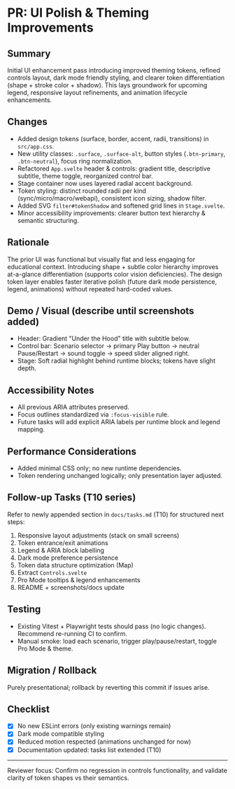 # PR: UI Polish & Theming Improvements

## Summary

Initial UI enhancement pass introducing improved theming tokens, refined controls layout, dark mode friendly styling, and clearer token differentiation (shape + stroke color + shadow). This lays groundwork for upcoming legend, responsive layout refinements, and animation lifecycle enhancements.

## Changes

- Added design tokens (surface, border, accent, radii, transitions) in `src/app.css`.
- New utility classes: `.surface`, `.surface-alt`, button styles (`.btn-primary`, `.btn-neutral`), focus ring normalization.
- Refactored `App.svelte` header & controls: gradient title, descriptive subtitle, theme toggle, reorganized control bar.
- Stage container now uses layered radial accent background.
- Token styling: distinct rounded radii per kind (sync/micro/macro/webapi), consistent icon sizing, shadow filter.
- Added SVG `filter#tokenShadow` and softened grid lines in `Stage.svelte`.
- Minor accessibility improvements: clearer button text hierarchy & semantic structuring.

## Rationale

The prior UI was functional but visually flat and less engaging for educational context. Introducing shape + subtle color hierarchy improves at-a-glance differentiation (supports color vision deficiencies). The design token layer enables faster iterative polish (future dark mode persistence, legend, animations) without repeated hard-coded values.

## Demo / Visual (describe until screenshots added)

- Header: Gradient "Under the Hood" title with subtitle below.
- Control bar: Scenario selector → primary Play button → neutral Pause/Restart → sound toggle → speed slider aligned right.
- Stage: Soft radial highlight behind runtime blocks; tokens have slight depth.

## Accessibility Notes

- All previous ARIA attributes preserved.
- Focus outlines standardized via `:focus-visible` rule.
- Future tasks will add explicit ARIA labels per runtime block and legend mapping.

## Performance Considerations

- Added minimal CSS only; no new runtime dependencies.
- Token rendering unchanged logically; only presentation layer adjusted.

## Follow-up Tasks (T10 series)

Refer to newly appended section in `docs/tasks.md` (T10) for structured next steps:

1. Responsive layout adjustments (stack on small screens)
2. Token entrance/exit animations
3. Legend & ARIA block labelling
4. Dark mode preference persistence
5. Token data structure optimization (Map)
6. Extract `Controls.svelte`
7. Pro Mode tooltips & legend enhancements
8. README + screenshots/docs update

## Testing

- Existing Vitest + Playwright tests should pass (no logic changes). Recommend re-running CI to confirm.
- Manual smoke: load each scenario, trigger play/pause/restart, toggle Pro Mode & theme.

## Migration / Rollback

Purely presentational; rollback by reverting this commit if issues arise.

## Checklist

- [x] No new ESLint errors (only existing warnings remain)
- [x] Dark mode compatible styling
- [x] Reduced motion respected (animations unchanged for now)
- [x] Documentation updated: tasks list extended (T10)

---

Reviewer focus: Confirm no regression in controls functionality, and validate clarity of token shapes vs their semantics.
